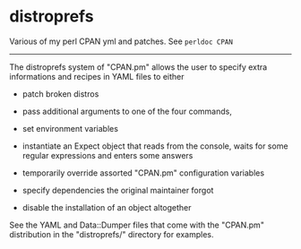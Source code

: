distroprefs
===========

Various of my perl CPAN yml and patches.
See `perldoc CPAN`

---

The distroprefs system of "CPAN.pm" allows the user to specify
extra informations and recipes in YAML files to either

*   patch broken distros

*   pass additional arguments to one of the four commands,

*   set environment variables

*   instantiate an Expect object that reads from the console, waits for some regular
    expressions and enters some answers

*   temporarily override assorted "CPAN.pm" configuration variables

*   specify dependencies the original maintainer forgot

*   disable the installation of an object altogether

See the YAML and Data::Dumper files that come with the "CPAN.pm" distribution in the
"distroprefs/" directory for examples.
